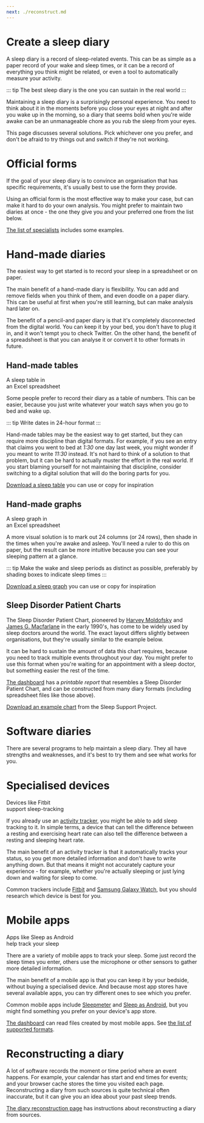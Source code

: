 ```yaml
---
next: ./reconstruct.md
---
```


# Create a sleep diary

A sleep diary is a record of sleep-related events.  This can be as simple as a paper record of your wake and sleep times, or it can be a record of everything you think might be related, or even a tool to automatically measure your activity.

::: tip
The best sleep diary is the one you can sustain in the real world
:::

Maintaining a sleep diary is a surprisingly personal experience.  You need to think about it in the moments before you close your eyes at night and after you wake up in the morning, so a diary that seems bold when you're wide awake can be an unmanageable chore as you rub the sleep from your eyes.

This page discusses several solutions.  Pick whichever one you prefer, and don't be afraid to try things out and switch if they're not working.

# Official forms

If the goal of your sleep diary is to convince an organisation that has specific requirements, it's usually best to use the form they provide.

Using an official form is the most effective way to make your case, but can make it hard to do your own analysis.  You might prefer to maintain two diaries at once - the one they give you and your preferred one from the list below.

[The list of specialists](../specialists/forms.md) includes some examples.

# Hand-made diaries

The easiest way to get started is to record your sleep in a spreadsheet or on paper.

The main benefit of a hand-made diary is flexibility.  You can add and remove fields when you think of them, and even doodle on a paper diary.  This can be useful at first when you're still learning, but can make analysis hard later on.

The benefit of a pencil-and paper diary is that it's completely disconnected from the digital world.  You can keep it by your bed, you don't have to plug it in, and it won't tempt you to check Twitter.  On the other hand, the benefit of a spreadsheet is that you can analyse it or convert it to other formats in future.

## Hand-made tables

<ImageFrame link="/create/SleepTable.xlsx" thumb="/create/SleepTable.png">
  A sleep table in<br/> an Excel spreadsheet
</ImageFrame>

Some people prefer to record their diary as a table of numbers.  This can be easier, because you just write whatever your watch says when you go to bed and wake up.

::: tip
Write dates in 24-hour format
:::

Hand-made tables may be the easiest way to get started, but they can require more discipline than digital formats.  For example, if you see an entry that claims you went to bed at _1:30_ one day last week, you might wonder if you meant to write _11:30_ instead.  It's not hard to think of a solution to that problem, but it can be hard to actually muster the effort in the real world.  If you start blaming yourself for not maintaining that discipline, consider switching to a digital solution that will do the boring parts for you.

[Download a sleep table](SleepTable.xlsx) you can use or copy for inspiration

## Hand-made graphs

<ImageFrame link="/create/SleepGraph.xlsx" thumb="/create/SleepGraph.png">
  A sleep graph in<br/>an Excel spreadsheet
</ImageFrame>

A more visual solution is to mark out 24 columns (or 24 rows), then shade in the times when you're awake and asleep.  You'll need a ruler to do this on paper, but the result can be more intuitive because you can see your sleeping pattern at a glance.

::: tip
Make the wake and sleep periods as distinct as possible, preferably by shading boxes to indicate sleep times
:::

[Download a sleep graph](SleepGraph.xlsx) you can use or copy for inspiration

## Sleep Disorder Patient Charts

The Sleep Disorder Patient Chart, pioneered by [Harvey Moldofsky](http://sites.utoronto.ca/pain/about-us/profile/harvey-moldofsky.html) and [James G. Macfarlane](https://www.psychiatry.utoronto.ca/faculty/james-g-macfarlane) in the early 1990's, has come to be widely used by sleep doctors around the world.  The exact layout differs slightly between organisations, but they're usually similar to the example below.

It can be hard to sustain the amount of data this chart requires, because you need to track multiple events throughout your day.  You might prefer to use this format when you're waiting for an appointment with a sleep doctor, but something easier the rest of the time.

[The dashboard](https://sleepdiary.github.io/dashboard) has a _printable report_ that resembles a Sleep Disorder Patient Chart, and can be constructed from many diary formats (including spreadsheet files like those above).

[Download an example chart](https://sleepsupportproject.org/wp-content/uploads/2020/11/sleep-diary-BLANK.pdf) from the Sleep Support Project.

# Software diaries

There are several programs to help maintain a sleep diary.  They all have strengths and weaknesses, and it's best to try them and see what works for you.

# Specialised devices

<ImageFrame :classes="['reactive']" link="https://www.fitbit.com/" base="" thumb="/../resources/thumbs/Fitbit.jpg">
  Devices like Fitbit<br/>
  support sleep-tracking
</ImageFrame>

If you already use an [activity tracker](https://en.wikipedia.org/wiki/Activity_tracker), you might be able to add sleep tracking to it.  In simple terms, a device that can tell the difference between a resting and exercising heart rate can also tell the difference between a resting and sleeping heart rate.

The main benefit of an activity tracker is that it automatically tracks your status, so you get more detailed information and don't have to write anything down.  But that means it might not accurately capture your experience - for example, whether you're actually sleeping or just lying down and waiting for sleep to come.

Common trackers include [Fitbit](https://en.wikipedia.org/wiki/List_of_Fitbit_products) and [Samsung Galaxy Watch](https://en.wikipedia.org/wiki/Samsung_Galaxy_Watch), but you should research which device is best for you.

# Mobile apps

<ImageFrame :classes="['reactive']" link="https://sleep.urbandroid.org/" base="" thumb="/../resources/thumbs/Sleep as Android.jpg">
  Apps like Sleep as Android<br/>
  help track your sleep
</ImageFrame>

There are a variety of mobile apps to track your sleep.  Some just record the sleep times you enter, others use the microphone or other sensors to gather more detailed information.

The main benefit of a mobile app is that you can keep it by your bedside, without buying a specialised device.  And because most app stores have several available apps, you can try different ones to see which you prefer.

Common mobile apps include [Sleepmeter](http://www.squalllinesoftware.com/?q=node/2) and [Sleep as Android](https://sleep.urbandroid.org/), but you might find something you prefer on your device's app store.

[The dashboard](https://sleepdiary.github.io/dashboard) can read files created by most mobile apps.  See [the list of supported formats](./formats.md).

# Reconstructing a diary

A lot of software records the moment or time period where an event happens.  For example, your calendar has start and end times for events; and your browser cache stores the time you visited each page.  Reconstructing a diary from such sources is quite technical often inaccurate, but it can give you an idea about your past sleep trends.

[The diary reconstruction page](reconstruct) has instructions about reconstructing a diary from sources.
